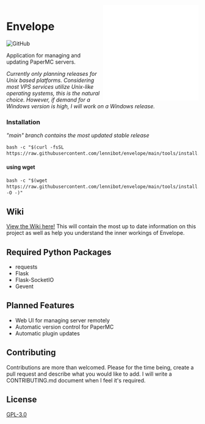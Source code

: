 <img src="https://raw.githubusercontent.com/envelopemc/envelope/dev/tools/logo.svg" align="right" height="250" width="250">

# Envelope

![GitHub](https://img.shields.io/github/license/envelopemc/envelope?style=flat-square)

Application for managing and updating PaperMC servers.

*Currently only planning releases for Unix based platforms. Considering most VPS services utilize Unix-like operating systems, this is the natural choice. However, if demand for a Windows version is high, I will work on a Windows release.*

### Installation
_"main" branch contains the most updated stable release_

```shell
bash -c "$(curl -fsSL https://raw.githubusercontent.com/lennibot/envelope/main/tools/install.sh)"
```

#### using wget

```shell
bash -c "$(wget https://raw.githubusercontent.com/lennibot/envelope/main/tools/install.sh -O -)"
```

## Wiki
[View the Wiki here!](https://github.com/lennibot/envelope/wiki) This will contain the most up to date information on this project as well as help you understand the inner workings of Envelope.


## Required Python Packages
* requests
* Flask
* Flask-SocketIO
* Gevent

## Planned Features
* Web UI for managing server remotely
* Automatic version control for PaperMC
* Automatic plugin updates

## Contributing
Contributions are more than welcomed. 
Please for the time being, create a pull request and describe what you would like to add. I will write a CONTRIBUTING.md document when I feel it's required.

## License
[GPL-3.0](https://choosealicense.com/licenses/gpl-3.0/)
